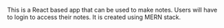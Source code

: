This is a React based app that can be used to make notes. Users will have to login to access their notes.  It is created using MERN stack. 
